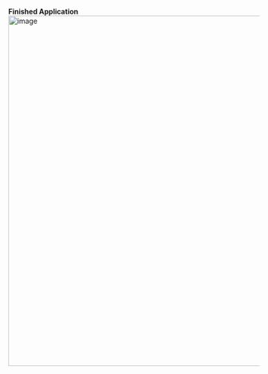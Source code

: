 **Finished Application**
<img width="712" height="703" alt="image" src="https://github.com/user-attachments/assets/d58d791b-adfb-4692-adc6-beed0404ddd7" />
